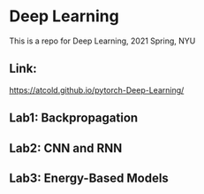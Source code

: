 # Deep Learning
This is a repo for Deep Learning, 2021 Spring, NYU
## Link: 
https://atcold.github.io/pytorch-Deep-Learning/

## Lab1: Backpropagation

## Lab2: CNN and RNN

## Lab3: Energy-Based Models